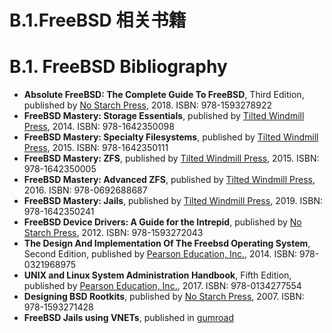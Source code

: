 # B.1.FreeBSD 相关书籍

# B.1. FreeBSD Bibliography

* **Absolute FreeBSD: The Complete Guide To FreeBSD**, Third Edition, published by [No Starch Press](https://nostarch.com/absfreebsd3), 2018. ISBN: 978-1593278922
* **FreeBSD Mastery: Storage Essentials**, published by [Tilted Windmill Press](https://www.tiltedwindmillpress.com/product/freebsd-mastery-storage-essentials/), 2014. ISBN: 978-1642350098
* **FreeBSD Mastery: Specialty Filesystems**, published by [Tilted Windmill Press](https://www.tiltedwindmillpress.com/product/fmspf/), 2015. ISBN: 978-1642350111
* **FreeBSD Mastery: ZFS**, published by [Tilted Windmill Press](https://www.tiltedwindmillpress.com/product/fmzfs/), 2015. ISBN: 978-1642350005
* **FreeBSD Mastery: Advanced ZFS**, published by [Tilted Windmill Press](https://www.tiltedwindmillpress.com/product/fmaz/), 2016. ISBN: 978-0692688687
* **FreeBSD Mastery: Jails**, published by [Tilted Windmill Press](https://www.tiltedwindmillpress.com/product/fmjail/), 2019. ISBN: 978-1642350241
* **FreeBSD Device Drivers: A Guide for the Intrepid**, published by [No Starch Press](https://nostarch.com/bsddrivers.htm), 2012. ISBN: 978-1593272043
* **The Design And Implementation Of The Freebsd Operating System**, Second Edition, published by [Pearson Education, Inc.](https://www.pearson.com/store/p/design-and-implementation-of-the-freebsd-operating-system-the/P200000000463/9780321968975), 2014. ISBN: 978-0321968975
* **UNIX and Linux System Administration Handbook**, Fifth Edition, published by [Pearson Education, Inc.](https://www.pearson.com/en-us/subject-catalog/p/unix-and-linux-system-administration-handbook/P200000000513/9780137460359), 2017. ISBN: 978-0134277554
* **Designing BSD Rootkits**, published by [No Starch Press](https://nostarch.com/rootkits.htm), 2007. ISBN: 978-1593271428
* **FreeBSD Jails using VNETs**, published in [gumroad](https://rderik.gumroad.com/l/uwOLZ)

